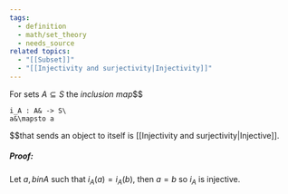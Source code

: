 ```yaml
---
tags:
  - definition
  - math/set_theory
  - needs_source
related topics:
  - "[[Subset]]"
  - "[[Injectivity and surjectivity|Injectivity]]"
---
```

For sets $A\subseteq S$ the _inclusion map_$$

	i_A : A& -> S\
	a&\mapsto a

$$that sends an object to itself is [[Injectivity and surjectivity|Injective]].
##### Proof:
Let $a,b in A$ such that $i_A(a) = i_A(b)$, then $a=b$ so $i_A$ is injective.